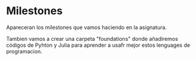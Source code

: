 # Milestones

Apareceran los milestones que vamos haciendo en la asignatura.

Tambien vamos a crear una carpeta "foundations" donde añadiremos códigos de Pyhton y Julia para aprender a usafr mejor estos lenguages de programacion.
